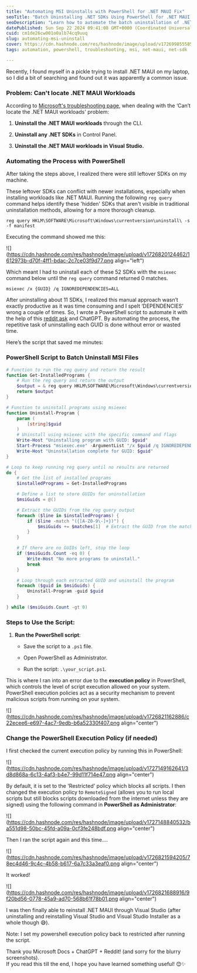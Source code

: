 ```yaml
---
title: "Automating MSI Uninstalls with PowerShell for .NET MAUI Fix"
seoTitle: "Batch Uninstalling .NET SDKs Using PowerShell for .NET MAUI Fix"
seoDescription: "Learn how to automate the batch uninstallation of .NET SDKs using PowerShell."
datePublished: Sun Sep 22 2024 09:41:08 GMT+0000 (Coordinated Universal Time)
cuid: cm1de26cw001o0alb74cq9uuq
slug: automating-msi-uninstall
cover: https://cdn.hashnode.com/res/hashnode/image/upload/v1726998555852/22ac1c91-cbf7-4dbd-88c3-194e48da27ba.png
tags: automation, powershell, troubleshooting, msi, net-maui, net-sdk

---
```


Recently, I found myself in a pickle trying to install .NET MAUI on my laptop, so I did a bit of searching and found out it was apparently a common issue.

### Problem: Can't locate .NET MAUI Workloads

According to [Microsoft's troubleshooting page](https://learn.microsoft.com/en-us/dotnet/maui/troubleshooting?view=net-maui-8.0), when dealing with the ‘Can’t locate the .NET MAUI workloads' problem:

1. **Uninstall the .NET MAUI workloads** through the CLI.
    
2. **Uninstall any .NET SDKs** in Control Panel.
    
3. **Uninstall the .NET MAUI workloads in Visual Studio.**
    

### Automating the Process with PowerShell

After taking the steps above, I realized there were still leftover SDKs on my machine.

These leftover SDKs can conflict with newer installations, especially when installing workloads like .NET MAUI. Running the following `reg query` command helps identify these 'hidden' SDKs that aren't visible in traditional uninstallation methods, allowing for a more thorough cleanup.

```plaintext
reg query HKLM\SOFTWARE\Microsoft\Windows\currentversion\uninstall\ -s -f manifest
```

Executing the command showed me this:

![](https://cdn.hashnode.com/res/hashnode/image/upload/v1726820124462/1612973b-d70f-4ff1-bdac-2c7ce03f9d77.png align="left")

Which meant I had to uninstall each of these 52 SDKs with the `msiexec` command below until the `reg query` command returned 0 matches.

```plaintext
msiexec /x {GUID} /q IGNOREDEPENDENCIES=ALL
```

After uninstalling about 11 SDKs, I realized this manual approach wasn’t exactly productive as it was time consuming and I spelt ‘DEPENDENCIES’ wrong a couple of times. So, I wrote a PowerShell script to automate it with the help of this [reddit ask](https://www.reddit.com/r/PowerShell/comments/c4rx1r/how_to_batch_uninstall_msi/) and ChatGPT. By automating the process, the repetitive task of uninstalling each GUID is done without error or wasted time.

Here’s the script that saved me minutes:

### PowerShell Script to Batch Uninstall MSI Files

```powershell
# Function to run the reg query and return the result
function Get-InstalledPrograms {
    # Run the reg query and return the output
    $output = & reg query HKLM\SOFTWARE\Microsoft\Windows\currentversion\uninstall\ -s -f manifest
    return $output
}

# Function to uninstall programs using msiexec
function Uninstall-Program {
    param (
        [string]$guid
    )
    # Uninstall using msiexec with the specific command and flags
    Write-Host "Uninstalling program with GUID: $guid"
    Start-Process "msiexec.exe" -ArgumentList "/x $guid /q IGNOREDEPENDENCIES=ALL" -Wait
    Write-Host "Uninstallation complete for GUID: $guid"
}

# Loop to keep running reg query until no results are returned
do {
    # Get the list of installed programs
    $installedPrograms = Get-InstalledPrograms

    # Define a list to store GUIDs for uninstallation
    $msiGuids = @()

    # Extract the GUIDs from the reg query output
    foreach ($line in $installedPrograms) {
        if ($line -match "({[A-Z0-9\-]+})") {
            $msiGuids += $matches[1]  # Extract the GUID from the match
        }
    }

    # If there are no GUIDs left, stop the loop
    if ($msiGuids.Count -eq 0) {
        Write-Host "No more programs to uninstall."
        break
    }

    # Loop through each extracted GUID and uninstall the program
    foreach ($guid in $msiGuids) {
        Uninstall-Program -guid $guid
    }

} while ($msiGuids.Count -gt 0)
```

### Steps to Use the Script:

1. **Run the PowerShell script**:
    
    * Save the script to a `.ps1` file.
        
    * Open PowerShell as Administrator.
        
    * Run the script: `.\your_script.ps1`.
        

This is where I ran into an error due to the **execution policy** in PowerShell, which controls the level of script execution allowed on your system. PowerShell execution policies act as a security mechanism to prevent malicious scripts from running on your system.

![](https://cdn.hashnode.com/res/hashnode/image/upload/v1726821162886/c22ecee6-e697-4ac7-9edb-b6a52330f407.png align="center")

### Change the PowerShell Execution Policy (if needed)

I first checked the current execution policy by running this in PowerShell:

![](https://cdn.hashnode.com/res/hashnode/image/upload/v1727149162641/3d8d868a-6c13-4af3-b4e7-99d11f714e47.png align="center")

By default, it is set to the 'Restricted' policy which blocks all scripts. I then changed the execution policy to `RemoteSigned` (allows you to run local scripts but still blocks scripts downloaded from the internet unless they are signed) using the following command in **PowerShell as Administrator**:

![](https://cdn.hashnode.com/res/hashnode/image/upload/v1727148840532/ba551d98-50bc-45fd-a09a-0cf3fe248bdf.png align="center")

Then I ran the script again and this time….

![](https://cdn.hashnode.com/res/hashnode/image/upload/v1726821594205/78ec4d46-9c4c-4b58-b617-6a7c33a3eaf0.png align="center")

It worked!

![](https://cdn.hashnode.com/res/hashnode/image/upload/v1726821688916/9f20bd56-0778-45a9-ad70-568b61f78b01.png align="center")

I was then finally able to reinstall .NET MAUI through Visual Studio (after uninstalling and reinstalling Visual Studio and Visual Studio Installer as a whole though 😅).

Note: I set my powershell execution policy back to restricted after running the script.

Thank you Microsoft Docs + ChatGPT + Reddit! (and sorry for the blurry screenshots).  
If you read this till the end, I hope you have learned something useful! 😊✨